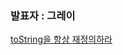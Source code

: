 ### 발표자 : 그레이
[toString을 항상 재정의하라](https://vivid-cyclone-180.notion.site/12-toString-11f1315b10394b78981e22df680aff73)
